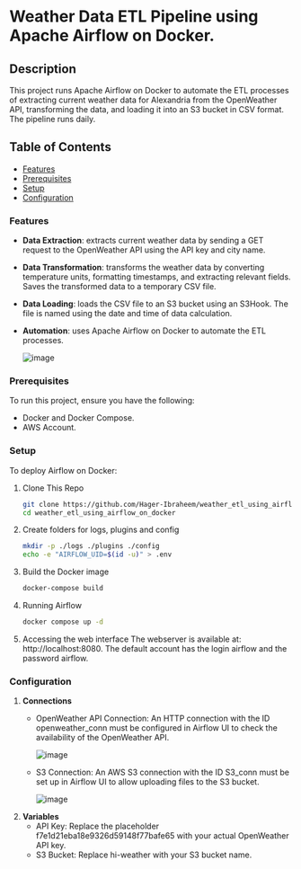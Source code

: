 # Weather Data ETL Pipeline using Apache Airflow on Docker.

## Description
This project runs Apache Airflow on Docker to automate the ETL processes of extracting current weather data for Alexandria from the OpenWeather API, transforming the data, and loading it into an S3 bucket in CSV format. The pipeline runs daily.

## Table of Contents
- [Features](#features)
- [Prerequisites](#prerequisites)
- [Setup](#setup)
- [Configuration](#configuration)
  
### Features
- **Data Extraction**: extracts current weather data by sending a GET request to the OpenWeather API using the API key and city name.
- **Data Transformation**: transforms the weather data by converting temperature units, formatting timestamps, and extracting relevant fields. Saves the transformed data to a temporary CSV file.
- **Data Loading**: loads the CSV file to an S3 bucket using an S3Hook. The file is named using the date and time of data calculation.
- **Automation**: uses Apache Airflow on Docker to automate the ETL processes.

  ![image](https://github.com/user-attachments/assets/40322ba3-29d6-41af-be7f-f3d3872911e3)

### Prerequisites
To run this project, ensure you have the following:
- Docker and Docker Compose.
- AWS Account.

### Setup
To deploy Airflow on Docker:
1. Clone This Repo
   ```bash
   git clone https://github.com/Hager-Ibraheem/weather_etl_using_airflow_on_docker.git
   cd weather_etl_using_airflow_on_docker
   ```
2. Create folders for logs, plugins and config
   ```bash
   mkdir -p ./logs ./plugins ./config
   echo -e "AIRFLOW_UID=$(id -u)" > .env
   ```
3. Build the Docker image
   ```bash
   docker-compose build
   ```
4. Running Airflow
   ```bash
   docker compose up -d
   ```
5. Accessing the web interface
   The webserver is available at: http://localhost:8080. The default account has the login airflow and the password airflow.

### Configuration
1. **Connections**
   - OpenWeather API Connection: An HTTP connection with the ID openweather_conn must be configured in Airflow UI to check the availability of the OpenWeather API.
  
     ![image](https://github.com/user-attachments/assets/609a074f-3a8f-43cf-8c29-75da39ca2724)
   - S3 Connection: An AWS S3 connection with the ID S3_conn must be set up in Airflow UI to allow uploading files to the S3 bucket.
     
       ![image](https://github.com/user-attachments/assets/5fd5b589-b924-483b-8660-0ded24520c0b)
1. **Variables**
   - API Key: Replace the placeholder f7e1d21eba18e9326d59148f77bafe65 with your actual OpenWeather API key.
   - S3 Bucket: Replace hi-weather with your S3 bucket name.
